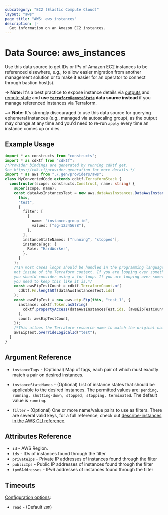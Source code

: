 ```yaml
---
subcategory: "EC2 (Elastic Compute Cloud)"
layout: "aws"
page_title: "AWS: aws_instances"
description: |-
  Get information on an Amazon EC2 instances.
---
```


# Data Source: aws_instances

Use this data source to get IDs or IPs of Amazon EC2 instances to be referenced elsewhere,
e.g., to allow easier migration from another management solution
or to make it easier for an operator to connect through bastion host(s).

-> **Note:** It's a best practice to expose instance details via [outputs](https://www.terraform.io/docs/configuration/outputs.html)
and [remote state](https://www.terraform.io/docs/state/remote.html) and
**use [`terraformRemoteState`](https://www.terraform.io/docs/providers/terraform/d/remote_state.html)
data source instead** if you manage referenced instances via Terraform.

~> **Note:** It's strongly discouraged to use this data source for querying ephemeral
instances (e.g., managed via autoscaling group), as the output may change at any time
and you'd need to re-run `apply` every time an instance comes up or dies.

## Example Usage

```typescript
import * as constructs from "constructs";
import * as cdktf from "cdktf";
/*Provider bindings are generated by running cdktf get.
See https://cdk.tf/provider-generation for more details.*/
import * as aws from "./.gen/providers/aws";
class MyConvertedCode extends cdktf.TerraformStack {
  constructor(scope: constructs.Construct, name: string) {
    super(scope, name);
    const dataAwsInstancesTest = new aws.dataAwsInstances.DataAwsInstances(
      this,
      "test",
      {
        filter: [
          {
            name: "instance.group-id",
            values: ["sg-12345678"],
          },
        ],
        instanceStateNames: ["running", "stopped"],
        instanceTags: {
          Role: "HardWorker",
        },
      }
    );
    /*In most cases loops should be handled in the programming language context and 
    not inside of the Terraform context. If you are looping over something external, e.g. a variable or a file input
    you should consider using a for loop. If you are looping over something only known to Terraform, e.g. a result of a data source
    you need to keep this like it is.*/
    const awsEipTestCount = cdktf.TerraformCount.of(
      cdktf.Fn.lengthOf(dataAwsInstancesTest.ids)
    );
    const awsEipTest = new aws.eip.Eip(this, "test_1", {
      instance: cdktf.Token.asString(
        cdktf.propertyAccess(dataAwsInstancesTest.ids, [awsEipTestCount.index])
      ),
      count: awsEipTestCount,
    });
    /*This allows the Terraform resource name to match the original name. You can remove the call if you don't need them to match.*/
    awsEipTest.overrideLogicalId("test");
  }
}

```

## Argument Reference

* `instanceTags` - (Optional) Map of tags, each pair of which must
exactly match a pair on desired instances.

* `instanceStateNames` - (Optional) List of instance states that should be applicable to the desired instances. The permitted values are: `pending, running, shutting-down, stopped, stopping, terminated`. The default value is `running`.

* `filter` - (Optional) One or more name/value pairs to use as filters. There are
several valid keys, for a full reference, check out
[describe-instances in the AWS CLI reference][1].

## Attributes Reference

* `id` - AWS Region.
* `ids` - IDs of instances found through the filter
* `privateIps` - Private IP addresses of instances found through the filter
* `publicIps` - Public IP addresses of instances found through the filter
* `ipv6Addresses` - IPv6 addresses of instances found through the filter

## Timeouts

[Configuration options](https://developer.hashicorp.com/terraform/language/resources/syntax#operation-timeouts):

- `read` - (Default `20M`)

[1]: http://docs.aws.amazon.com/cli/latest/reference/ec2/describe-instances.html

<!-- cache-key: cdktf-0.17.0-pre.15 input-9b1b19949c617cef7b047641a56fae5e3d3a0998a55ad95b61da33ccf5511e36 -->